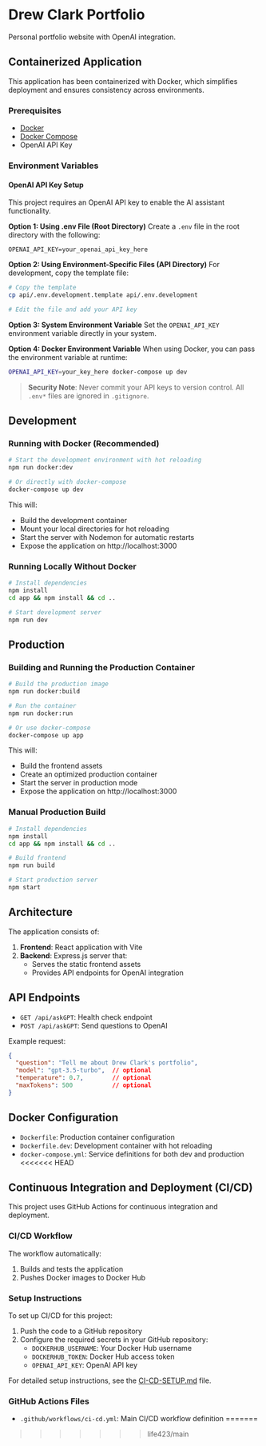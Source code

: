 # Drew Clark Portfolio

Personal portfolio website with OpenAI integration.

## Containerized Application

This application has been containerized with Docker, which simplifies deployment and ensures consistency across environments.

### Prerequisites

- [Docker](https://docs.docker.com/get-docker/)
- [Docker Compose](https://docs.docker.com/compose/install/)
- OpenAI API Key

### Environment Variables

#### OpenAI API Key Setup

This project requires an OpenAI API key to enable the AI assistant functionality.

**Option 1: Using .env File (Root Directory)**
Create a `.env` file in the root directory with the following:

```
OPENAI_API_KEY=your_openai_api_key_here
```

**Option 2: Using Environment-Specific Files (API Directory)**
For development, copy the template file:

```bash
# Copy the template
cp api/.env.development.template api/.env.development

# Edit the file and add your API key
```

**Option 3: System Environment Variable**
Set the `OPENAI_API_KEY` environment variable directly in your system.

**Option 4: Docker Environment Variable**
When using Docker, you can pass the environment variable at runtime:

```bash
OPENAI_API_KEY=your_key_here docker-compose up dev
```

> **Security Note**: Never commit your API keys to version control. All `.env*` files are ignored in `.gitignore`.

## Development

### Running with Docker (Recommended)

```bash
# Start the development environment with hot reloading
npm run docker:dev

# Or directly with docker-compose
docker-compose up dev
```

This will:
- Build the development container
- Mount your local directories for hot reloading
- Start the server with Nodemon for automatic restarts
- Expose the application on http://localhost:3000

### Running Locally Without Docker

```bash
# Install dependencies
npm install
cd app && npm install && cd ..

# Start development server
npm run dev
```

## Production

### Building and Running the Production Container

```bash
# Build the production image
npm run docker:build

# Run the container
npm run docker:run

# Or use docker-compose
docker-compose up app
```

This will:
- Build the frontend assets
- Create an optimized production container
- Start the server in production mode
- Expose the application on http://localhost:3000

### Manual Production Build

```bash
# Install dependencies
npm install
cd app && npm install && cd ..

# Build frontend
npm run build

# Start production server
npm start
```

## Architecture

The application consists of:

1. **Frontend**: React application with Vite
2. **Backend**: Express.js server that:
   - Serves the static frontend assets
   - Provides API endpoints for OpenAI integration

## API Endpoints

- `GET /api/askGPT`: Health check endpoint
- `POST /api/askGPT`: Send questions to OpenAI

Example request:
```json
{
  "question": "Tell me about Drew Clark's portfolio",
  "model": "gpt-3.5-turbo",  // optional
  "temperature": 0.7,        // optional
  "maxTokens": 500           // optional
}
```

## Docker Configuration

- `Dockerfile`: Production container configuration
- `Dockerfile.dev`: Development container with hot reloading
- `docker-compose.yml`: Service definitions for both dev and production
<<<<<<< HEAD

## Continuous Integration and Deployment (CI/CD)

This project uses GitHub Actions for continuous integration and deployment.

### CI/CD Workflow

The workflow automatically:
1. Builds and tests the application
2. Pushes Docker images to Docker Hub

### Setup Instructions

To set up CI/CD for this project:

1. Push the code to a GitHub repository
2. Configure the required secrets in your GitHub repository:
   - `DOCKERHUB_USERNAME`: Your Docker Hub username
   - `DOCKERHUB_TOKEN`: Docker Hub access token
   - `OPENAI_API_KEY`: OpenAI API key

For detailed setup instructions, see the [CI-CD-SETUP.md](./CI-CD-SETUP.md) file.

### GitHub Actions Files

- `.github/workflows/ci-cd.yml`: Main CI/CD workflow definition
=======
>>>>>>> life423/main
